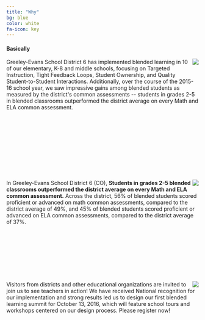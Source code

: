 ```yaml
---
title: "Why"
bg: blue
color: white
fa-icon: key
---
```


#### Basically

<img style="float: right;" src="https://github.com/WCSD6/TheGeeleyBlendedLearningSummit/blob/gh-pages/img/BlendedLearningSummit-05-1.png?raw=true">

Greeley-Evans School District 6 has implemented blended learning in 10 of our elementary, K-8 and middle schools, focusing on Targeted Instruction, Tight Feedback Loops, Student Ownership, and Quality Student-to-Student Interactions. Additionally, over the course of the 2015-16 school year, we saw impressive gains among blended students as measured by the district's common assessments -- students in grades 2-5 in blended classrooms outperformed the district average on every Math and ELA common assessment.

<br><br><br><br><br><br><br><br><br>

<img style="float: right;" src="https://github.com/WCSD6/TheGeeleyBlendedLearningSummit/blob/gh-pages/img/BlendedLearningSummit-04-1-1.png?raw=true">

In Greeley-Evans School District 6 (CO), **Students in grades 2-5 blended classrooms outperformed the district average on every Math and ELA common assessment.** Across the district, 56% of blended students scored proficient or advanced on math common assessments, compared to the district average of 49%, and 45% of blended students scored proficient or advanced on ELA common assessments, compared to the district average of 37%.

<br><br><br><br><br><br><br>

<img style="float: right;" src="https://github.com/WCSD6/TheGeeleyBlendedLearningSummit/blob/gh-pages/img/BlendedLearningSummit-06-1.png?raw=true">

Visitors from districts and other educational organizations are invited to join us to see teachers in action! We have received  National recognition for  our  implementation and strong results led us to design our first blended learning summit for October 13, 2016, which will feature school tours and workshops centered on our design process. Please register now!
